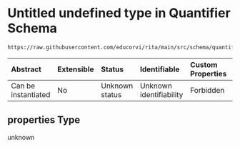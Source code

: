 # Untitled undefined type in Quantifier Schema

```txt
https://raw.githubusercontent.com/educorvi/rita/main/src/schema/quantifier.json#/properties
```



| Abstract            | Extensible | Status         | Identifiable            | Custom Properties | Additional Properties | Access Restrictions | Defined In                                                                   |
| :------------------ | :--------- | :------------- | :---------------------- | :---------------- | :-------------------- | :------------------ | :--------------------------------------------------------------------------- |
| Can be instantiated | No         | Unknown status | Unknown identifiability | Forbidden         | Allowed               | none                | [quantifier.json\*](../../src/schema/quantifier.json "open original schema") |

## properties Type

unknown
